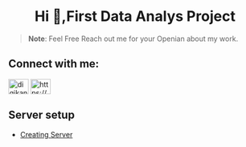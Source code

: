
<h1 align="center">Hi 👋,First Data Analys Project</h1>

> **Note**: Feel Free Reach out me for your Openian about my work.

<h2 align="left">Connect with me:</h2>
<p align="left">
<a href="https://twitter.com/digikannan" target="blank"><img align="center" src="https://raw.githubusercontent.com/rahuldkjain/github-profile-readme-generator/master/src/images/icons/Social/twitter.svg" alt="digikannan" height="30" width="40" /></a>
<a href="https://linkedin.com/in/https://www.linkedin.com/in/iamnkannan/" target="blank"><img align="center" src="https://raw.githubusercontent.com/rahuldkjain/github-profile-readme-generator/master/src/images/icons/Social/linked-in-alt.svg" alt="https://www.linkedin.com/in/iamnkannan/" height="30" width="40" /></a>
</p>

<h2>Server setup</h2>

- [Creating Server](/Server_Setup/Serversetup.md#-first-i-crated-my-compartment-instances)

  
